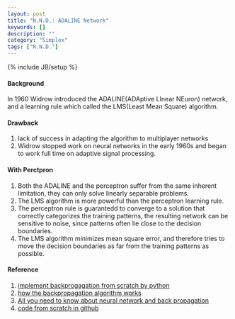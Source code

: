 ```yaml
---
layout: post
title: "N.N.D.: ADALINE Network"
keywords: []
description: ""
category: "Simplex"
tags: ["N.N.D."]
---
```

{% include JB/setup %}


#### Background
In 1960 Widrow introduced the ADALINE(ADAptive LInear NEuron) network, and a
learning rule which called the LMS(Least Mean Square) algorithm.


#### Drawback
1. lack of success in adapting the algorithm to multiplayer networks
2. Widrow stopped work on neural networks in the early 1960s and began to work
   full time on adaptive signal processing.

#### With Perctpron
1. Both the ADALINE and the perceptron suffer from the same inherent limitation,
   they can only solve linearly separable problems.
2. The LMS algorithm is more powerful than the perceptron learning rule.
3. The perceptron rule is guarantedd to converge to a solution that correctly
   categorizes the training patterns, the resulting network can be sensitive to
   noise, since patterns often lie close to the decision boundaries.
4. The LMS algorithm minimizes mean square error, and therefore tries to move
   the decision boundaries as far from the training patterns as possible.


#### Reference
1. [implement backprogagation from scratch by python](https://machinelearningmastery.com/implement-backpropagation-algorithm-scratch-python/)
2. [how the backpropagation algorithm works](http://neuralnetworksanddeeplearning.com/chap2.html)
3. [All you need to know about neural network and back propagation](https://towardsdatascience.com/everything-you-need-to-know-about-neural-networks-and-backpropagation-machine-learning-made-easy-e5285bc2be3a)
4. [code from scratch in github](https://github.com/slip-slap/AI/tree/master/bp)

